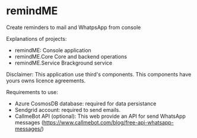 # remindME
Create reminders to mail and WhatpsApp from console 

Explanations of projects:

- remindME: Console application
- remindME.Core Core and backend operations
- remindME.Service Brackground service 


Disclaimer: This application use third's components. This components have yours owns licence agreements.

Requirements to use:

- Azure CosmosDB database: required for data persistance
- Sendgrid account: required to send emails.
- CallmeBot API (optional): This web provide an API for send WhatsApp messages (https://www.callmebot.com/blog/free-api-whatsapp-messages/)
